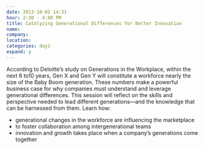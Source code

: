 ```yaml
---
date: 2013-10-02 14:31
hour: 2:30 - 4:00 PM
title: Catalyzing Generational Differences for Better Innovation
name: 
company: 
location: 
categories: day1
expand: y
---
```

According to Deloitte’s study on Generations in the Workplace, within the
next 6 to10 years, Gen X and Gen Y will constitute a workforce nearly the
size of the Baby Boom generation. These numbers make a powerful
business case for why companies must understand and leverage
generational differences.
This session will reflect on the skills and perspective needed to lead
different generations—and the knowledge that can be harnessed from
them. Learn how:
- generational changes in the workforce are influencing the
marketplace
- to foster collaboration among intergenerational teams
- innovation and growth takes place when a company’s generations
come together